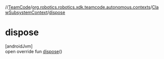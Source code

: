 //[TeamCode](../../../index.md)/[org.robotics.robotics.xdk.teamcode.autonomous.contexts](../index.md)/[ClawSubsystemContext](index.md)/[dispose](dispose.md)

# dispose

[androidJvm]\
open override fun [dispose](dispose.md)()
